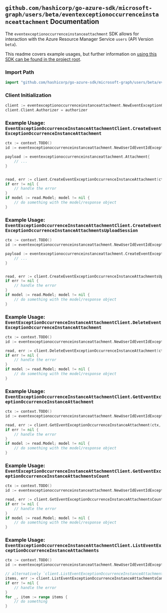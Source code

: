 
## `github.com/hashicorp/go-azure-sdk/microsoft-graph/users/beta/eventexceptionoccurrenceinstanceattachment` Documentation

The `eventexceptionoccurrenceinstanceattachment` SDK allows for interaction with the Azure Resource Manager Service `users` (API Version `beta`).

This readme covers example usages, but further information on [using this SDK can be found in the project root](https://github.com/hashicorp/go-azure-sdk/tree/main/docs).

### Import Path

```go
import "github.com/hashicorp/go-azure-sdk/microsoft-graph/users/beta/eventexceptionoccurrenceinstanceattachment"
```


### Client Initialization

```go
client := eventexceptionoccurrenceinstanceattachment.NewEventExceptionOccurrenceInstanceAttachmentClientWithBaseURI("https://management.azure.com")
client.Client.Authorizer = authorizer
```


### Example Usage: `EventExceptionOccurrenceInstanceAttachmentClient.CreateEventExceptionOccurrenceInstanceAttachment`

```go
ctx := context.TODO()
id := eventexceptionoccurrenceinstanceattachment.NewUserIdEventIdExceptionOccurrenceIdInstanceID("userIdValue", "eventIdValue", "eventId1Value", "eventId2Value")

payload := eventexceptionoccurrenceinstanceattachment.Attachment{
	// ...
}


read, err := client.CreateEventExceptionOccurrenceInstanceAttachment(ctx, id, payload)
if err != nil {
	// handle the error
}
if model := read.Model; model != nil {
	// do something with the model/response object
}
```


### Example Usage: `EventExceptionOccurrenceInstanceAttachmentClient.CreateEventExceptionOccurrenceInstanceAttachmentsUploadSession`

```go
ctx := context.TODO()
id := eventexceptionoccurrenceinstanceattachment.NewUserIdEventIdExceptionOccurrenceIdInstanceID("userIdValue", "eventIdValue", "eventId1Value", "eventId2Value")

payload := eventexceptionoccurrenceinstanceattachment.CreateEventExceptionOccurrenceInstanceAttachmentsUploadSessionRequest{
	// ...
}


read, err := client.CreateEventExceptionOccurrenceInstanceAttachmentsUploadSession(ctx, id, payload)
if err != nil {
	// handle the error
}
if model := read.Model; model != nil {
	// do something with the model/response object
}
```


### Example Usage: `EventExceptionOccurrenceInstanceAttachmentClient.DeleteEventExceptionOccurrenceInstanceAttachment`

```go
ctx := context.TODO()
id := eventexceptionoccurrenceinstanceattachment.NewUserIdEventIdExceptionOccurrenceIdInstanceIdAttachmentID("userIdValue", "eventIdValue", "eventId1Value", "eventId2Value", "attachmentIdValue")

read, err := client.DeleteEventExceptionOccurrenceInstanceAttachment(ctx, id, eventexceptionoccurrenceinstanceattachment.DefaultDeleteEventExceptionOccurrenceInstanceAttachmentOperationOptions())
if err != nil {
	// handle the error
}
if model := read.Model; model != nil {
	// do something with the model/response object
}
```


### Example Usage: `EventExceptionOccurrenceInstanceAttachmentClient.GetEventExceptionOccurrenceInstanceAttachment`

```go
ctx := context.TODO()
id := eventexceptionoccurrenceinstanceattachment.NewUserIdEventIdExceptionOccurrenceIdInstanceIdAttachmentID("userIdValue", "eventIdValue", "eventId1Value", "eventId2Value", "attachmentIdValue")

read, err := client.GetEventExceptionOccurrenceInstanceAttachment(ctx, id, eventexceptionoccurrenceinstanceattachment.DefaultGetEventExceptionOccurrenceInstanceAttachmentOperationOptions())
if err != nil {
	// handle the error
}
if model := read.Model; model != nil {
	// do something with the model/response object
}
```


### Example Usage: `EventExceptionOccurrenceInstanceAttachmentClient.GetEventExceptionOccurrenceInstanceAttachmentsCount`

```go
ctx := context.TODO()
id := eventexceptionoccurrenceinstanceattachment.NewUserIdEventIdExceptionOccurrenceIdInstanceID("userIdValue", "eventIdValue", "eventId1Value", "eventId2Value")

read, err := client.GetEventExceptionOccurrenceInstanceAttachmentsCount(ctx, id, eventexceptionoccurrenceinstanceattachment.DefaultGetEventExceptionOccurrenceInstanceAttachmentsCountOperationOptions())
if err != nil {
	// handle the error
}
if model := read.Model; model != nil {
	// do something with the model/response object
}
```


### Example Usage: `EventExceptionOccurrenceInstanceAttachmentClient.ListEventExceptionOccurrenceInstanceAttachments`

```go
ctx := context.TODO()
id := eventexceptionoccurrenceinstanceattachment.NewUserIdEventIdExceptionOccurrenceIdInstanceID("userIdValue", "eventIdValue", "eventId1Value", "eventId2Value")

// alternatively `client.ListEventExceptionOccurrenceInstanceAttachments(ctx, id, eventexceptionoccurrenceinstanceattachment.DefaultListEventExceptionOccurrenceInstanceAttachmentsOperationOptions())` can be used to do batched pagination
items, err := client.ListEventExceptionOccurrenceInstanceAttachmentsComplete(ctx, id, eventexceptionoccurrenceinstanceattachment.DefaultListEventExceptionOccurrenceInstanceAttachmentsOperationOptions())
if err != nil {
	// handle the error
}
for _, item := range items {
	// do something
}
```
